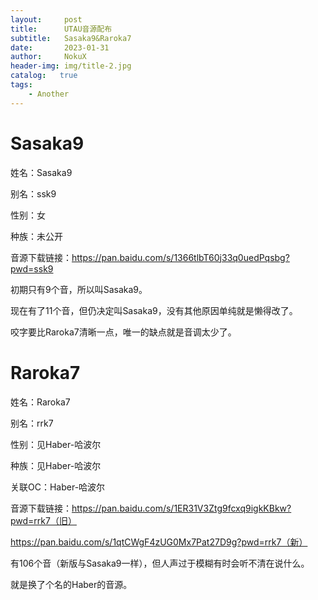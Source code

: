 ```yaml
---
layout:     post
title:      UTAU音源配布
subtitle:   Sasaka9&Raroka7
date:       2023-01-31
author:     NokuX
header-img: img/title-2.jpg
catalog:   true
tags:
    - Another
---
```

# Sasaka9

姓名：Sasaka9

别名：ssk9

性别：女

种族：未公开

音源下载链接：https://pan.baidu.com/s/1366tlbT60j33q0uedPqsbg?pwd=ssk9

初期只有9个音，所以叫Sasaka9。

现在有了11个音，但仍决定叫Sasaka9，没有其他原因单纯就是懒得改了。

咬字要比Raroka7清晰一点，唯一的缺点就是音调太少了。

# Raroka7

姓名：Raroka7

别名：rrk7

性别：见Haber-哈波尔

种族：见Haber-哈波尔

关联OC：Haber-哈波尔

音源下载链接：https://pan.baidu.com/s/1ER31V3Ztg9fcxq9igkKBkw?pwd=rrk7（旧）

https://pan.baidu.com/s/1qtCWgF4zUG0Mx7Pat27D9g?pwd=rrk7（新）

有106个音（新版与Sasaka9一样），但人声过于模糊有时会听不清在说什么。

就是换了个名的Haber的音源。
